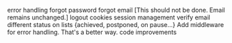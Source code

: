error handling
forgot password
forgot email [This should not be done. Email remains unchanged.]
logout
cookies
session management
verify email
different status on lists {achieved, postponed, on pause...}
Add middleware for error handling. That's a better way.
code improvements
